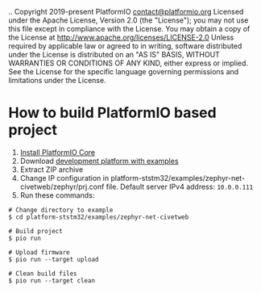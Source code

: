 ..  Copyright 2019-present PlatformIO <contact@platformio.org>
    Licensed under the Apache License, Version 2.0 (the "License");
    you may not use this file except in compliance with the License.
    You may obtain a copy of the License at
       http://www.apache.org/licenses/LICENSE-2.0
    Unless required by applicable law or agreed to in writing, software
    distributed under the License is distributed on an "AS IS" BASIS,
    WITHOUT WARRANTIES OR CONDITIONS OF ANY KIND, either express or implied.
    See the License for the specific language governing permissions and
    limitations under the License.

How to build PlatformIO based project
=====================================

1. [Install PlatformIO Core](http://docs.platformio.org/page/core.html)
2. Download [development platform with examples](https://github.com/platformio/platform-ststm32/archive/develop.zip)
3. Extract ZIP archive
4. Change IP configuration in platform-ststm32/examples/zephyr-net-civetweb/zephyr/prj.conf file. Default server IPv4 address: `10.0.0.111`
5. Run these commands:

```shell
# Change directory to example
$ cd platform-ststm32/examples/zephyr-net-civetweb

# Build project
$ pio run

# Upload firmware
$ pio run --target upload

# Clean build files
$ pio run --target clean
```
